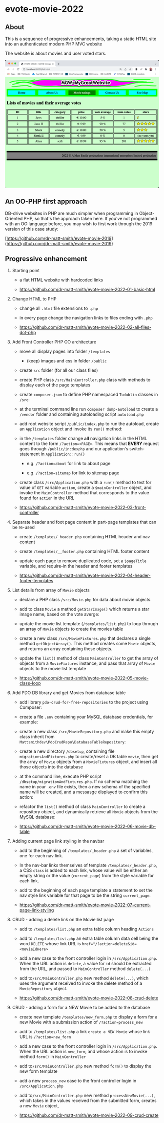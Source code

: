 # evote-movie-2022

## About
This is a sequence of progressive enhancements, taking a static HTML site into an authenticated modern PHP MVC website

The website is about movies and user voted stars.

![screenshot list of moives](screenshots/list.png)

## An OO-PHP first approach

DB-drive websites in PHP are much simpler when programming in Object-Oriented PHP, so that's the approach taken here.
If you've not programmed with an OO language before, you may wish to first work through the 2019 version of this case study:

[https://github.com/dr-matt-smith/evote-movie-2019](https://github.com/dr-matt-smith/evote-movie-2019)


## Progressive enhancement

1. Starting point
    - a flat HTML website with hardcoded links

    - https://github.com/dr-matt-smith/evote-movie-2022-01-basic-html

2. Change HTML to PHP
    - change all `.html` file extensions to `.php`
    - in every page change the navigation links to files ending with `.php`

    - https://github.com/dr-matt-smith/evote-movie-2022-02-all-files-dot-php

3. Add Front Controller PHP OO architecture
   - move all display pages into folder `/templates`    
     - (keep) images and css in folder `/public`
   - create `src` folder (for all our class files)
   - create PHP class `/src/MainController.php` class with methods to display each of the page templates
   - create `composer.json` to define PHP namespaced `Tudublin` classes in `/src`:
   - at the terminal command line run `composer dump-autoload` to create a `/vendor` folder and containing autoloading script `autoload.php`
   - add root website script `/public/index.php` to run the autoload,  create an `Application` object and invoke its `run()` method:
   - in the `/templates` folder change **all** navigation links in the HTML content to the form `/?action=<PAGE>`. This means that **EVERY** request goes through `/public/incdexphp` and our application's switch-statement in `Application::run()`

     - e.g. `/?action=about` for link to about page

     - e.g. `/?action=sitemap` for link to sitemap page
   
   - create class `/src/Application.php` with a `run()`  method to test for value of `GET` variable `action`, create a `$mainController` object, and invoke the `MainController` method that corresponds to the value found for `action` in the URL
   
   - https://github.com/dr-matt-smith/evote-movie-2022-03-front-controller

4. Separate header and foot page content in part-page templates that can be re-used

   - create `/templates/_header.php` containing HTML header and nav content
   - create `/templates/__footer.php` containing HTML footer content
   - update each page to remove duplicated code, set a `$pageTitle` variable, and require-in the header and footer templates

   - https://github.com/dr-matt-smith/evote-movie-2022-04-header-footer-templates

5. List details from array of `Movie` objects

   - declare a PHP class `/src/Movie.php` for data about movie objects
   - add to class `Movie` a method `getStarImage()` which returns a star image name, based on the vote averge:

   - update the movie list template (`/templates/list.php`) to loop through an array of `Movie` objects to create the movies table

   - create a new class `/src/MovieFixtures.php` that declares a single method `getObjectArray()`. This method creates some `Movie` objects, and returns an array containing these objects.

   - update the `list()` method of class `MainController` to get the array of objects from a `MovieFixtures` instance, and pass that array of `Movie` objects to the movie list template
       
   - https://github.com/dr-matt-smith/evote-movie-2022-05-movie-class-loop

6. Add PDO DB library and get Movies from database table

   - add library `pdo-crud-for-free-repositories` to the project using Composer:

   - create a file `.env` containing your MySQL database credentials, for example:

   - create a new class `/src/MovieRepository.php` and make this empty class inherit from ` Mattsmithdev\PdoCrudRepo\DatabaseTableRepository`:

   - create a new directory `/dbsetup`, containing file `migrationsAndFixtures.php` to create/reset a DB table `movie`, then get the array of `Movie` objects from a `MovieFixtures` object, and insert all those objects into the database

   - at the command line, execute PHP script `/dbsetup/migrationAndFixtures.php`. If no schema matching the name in your `.env` file exists, then a new schema of the specified name will be created, and a messasge displayed to confirm this action:

   - refactor the `list()` method of class `MainController` to create a repository object, and dynamically retrieve all `Movie` objects from the MySQL database:
  
   - https://github.com/dr-matt-smith/evote-movie-2022-06-movie-db-table


7. Adding current page link styling in the navbar

   - add to the beginning of `/templates/_header.php` a set of variables, one for each nav link.
   
   - In the nav-bar links themselves of template `/templates/_header.php`, a CSS `class` is added to each link, whose value will be either an empty string or the value (`current_page`) from the style variable for each link.
   
   - add to the beginning of each page template a statement to set the nav style link variable for that page to be the string `current_page`.

   - https://github.com/dr-matt-smith/evote-movie-2022-07-current-page-link-styling

8. CRUD - adding a delete link on the Movie list page

   - add to `/templates/list.php` an extra table column heading `Actions`
   
   - add to `/templates/list.php` an extra table column data cell being the word `DELETE` whose link URL is `href="/?action=delete&id=<movieIdHere>`
   
   - add a new case to the front controller login in `/src/Application.php`. When the URL action is `delete`, a value for `id` should be extracted from the URL, and passed to `MainController` method `delete(...)`
   
   - add to`/src/MainController.php` new method `delete(...)`, which uses the argument received to invoke the delete method of a `MovieRepository` object. 

   - https://github.com/dr-matt-smith/evote-movie-2022-08-crud-delete

9. CRUD - adding a form for a NEW Movie to be added to the database

   - create new template `/templates/new_form.php` to display a form for a new Movie with a submission action of `/?action=process_new`
   
   - add to `/templates/list.php` a link `create a NEW Movie` whose link URL is `/?action=new_form`
   
   - add a new case to the front controller login in `/src/Application.php`. When the URL action is `new_form`, and whose action is to invoke method `form()` in `MainController`
   
   - add to`/src/MainController.php` new method `form()` to display the new form template
   
   - add a new `process_new` case to the front controller login in `/src/Application.php`
   
   - add to`/src/MainController.php` new method `processNewMovie(...)`, which takes in the values received from the submitted form, creates a new `Movie` object,
   
   - https://github.com/dr-matt-smith/evote-movie-2022-09-crud-create
